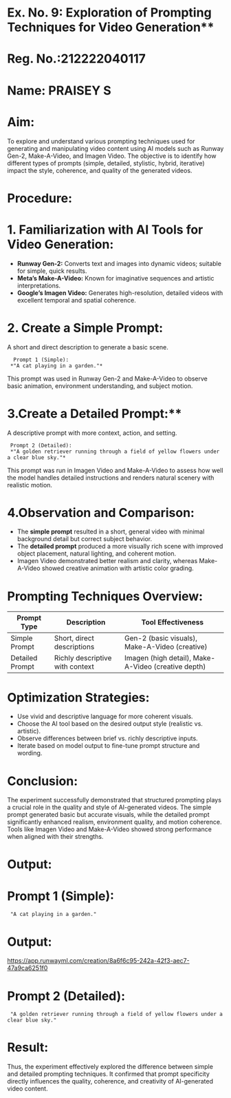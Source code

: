 # Ex. No. 9: Exploration of Prompting Techniques for Video Generation**

# Reg. No.:212222040117
# Name: PRAISEY S



# Aim:

To explore and understand various prompting techniques used for generating and manipulating video content using AI models such as Runway Gen-2, Make-A-Video, and Imagen Video. The objective is to identify how different types of prompts (simple, detailed, stylistic, hybrid, iterative) impact the style, coherence, and quality of the generated videos.



# Procedure:

# 1. Familiarization with AI Tools for Video Generation:

   * **Runway Gen-2:** Converts text and images into dynamic videos; suitable for simple, quick results.
   * **Meta’s Make-A-Video:** Known for imaginative sequences and artistic interpretations.
   * **Google’s Imagen Video:** Generates high-resolution, detailed videos with excellent temporal and spatial coherence.

# 2. Create a Simple Prompt:

   A short and direct description to generate a basic scene.

      Prompt 1 (Simple):
     *"A cat playing in a garden."*

   This prompt was used in Runway Gen-2 and Make-A-Video to observe basic animation, environment understanding, and subject motion.

# 3.Create a Detailed Prompt:**

   A descriptive prompt with more context, action, and setting.

     Prompt 2 (Detailed):
     *"A golden retriever running through a field of yellow flowers under a clear blue sky."*

   This prompt was run in Imagen Video and Make-A-Video to assess how well the model handles detailed instructions and renders natural scenery with realistic motion.

# 4.Observation and Comparison:

   * The **simple prompt** resulted in a short, general video with minimal background detail but correct subject behavior.
   * The **detailed prompt** produced a more visually rich scene with improved object placement, natural lighting, and coherent motion.
   * Imagen Video demonstrated better realism and clarity, whereas Make-A-Video showed creative animation with artistic color grading.



# Prompting Techniques Overview:

| Prompt Type     | Description                     | Tool Effectiveness                                  |
| --------------- | ------------------------------- | --------------------------------------------------- |
| Simple Prompt   | Short, direct descriptions      | Gen-2 (basic visuals), Make-A-Video (creative)      |
| Detailed Prompt | Richly descriptive with context | Imagen (high detail), Make-A-Video (creative depth) |



# Optimization Strategies:

* Use vivid and descriptive language for more coherent visuals.
* Choose the AI tool based on the desired output style (realistic vs. artistic).
* Observe differences between brief vs. richly descriptive inputs.
* Iterate based on model output to fine-tune prompt structure and wording.



# Conclusion:

The experiment successfully demonstrated that structured prompting plays a crucial role in the quality and style of AI-generated videos. The simple prompt generated basic but accurate visuals, while the detailed prompt significantly enhanced realism, environment quality, and motion coherence. Tools like Imagen Video and Make-A-Video showed strong performance when aligned with their strengths.



# Output:

# Prompt 1 (Simple):
     "A cat playing in a garden."
# Output:
 https://app.runwayml.com/creation/8a6f6c95-242a-42f3-aec7-47a9ca6251f0

# Prompt 2 (Detailed):
     "A golden retriever running through a field of yellow flowers under a clear blue sky."




# Result:

Thus, the experiment effectively explored the difference between simple and detailed prompting techniques. It confirmed that prompt specificity directly influences the quality, coherence, and creativity of AI-generated video content.
